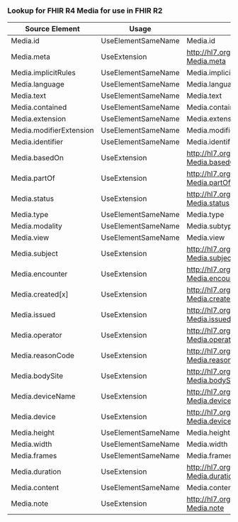 ### Lookup for FHIR R4 Media for use in FHIR R2

| Source Element | Usage | Target |
| -------------- | ----- | ------ |
| Media.id | UseElementSameName | Media.id |
| Media.meta | UseExtension | http://hl7.org/fhir/4.0/StructureDefinition/extension-Media.meta |
| Media.implicitRules | UseElementSameName | Media.implicitRules |
| Media.language | UseElementSameName | Media.language |
| Media.text | UseElementSameName | Media.text |
| Media.contained | UseElementSameName | Media.contained |
| Media.extension | UseElementSameName | Media.extension |
| Media.modifierExtension | UseElementSameName | Media.modifierExtension |
| Media.identifier | UseElementSameName | Media.identifier |
| Media.basedOn | UseExtension | http://hl7.org/fhir/4.0/StructureDefinition/extension-Media.basedOn |
| Media.partOf | UseExtension | http://hl7.org/fhir/4.0/StructureDefinition/extension-Media.partOf |
| Media.status | UseExtension | http://hl7.org/fhir/4.0/StructureDefinition/extension-Media.status |
| Media.type | UseElementSameName | Media.type |
| Media.modality | UseElementSameName | Media.subtype |
| Media.view | UseElementSameName | Media.view |
| Media.subject | UseExtension | http://hl7.org/fhir/4.0/StructureDefinition/extension-Media.subject |
| Media.encounter | UseExtension | http://hl7.org/fhir/4.0/StructureDefinition/extension-Media.encounter |
| Media.created[x] | UseExtension | http://hl7.org/fhir/4.0/StructureDefinition/extension-Media.created |
| Media.issued | UseExtension | http://hl7.org/fhir/4.0/StructureDefinition/extension-Media.issued |
| Media.operator | UseExtension | http://hl7.org/fhir/4.0/StructureDefinition/extension-Media.operator |
| Media.reasonCode | UseExtension | http://hl7.org/fhir/4.0/StructureDefinition/extension-Media.reasonCode |
| Media.bodySite | UseExtension | http://hl7.org/fhir/4.0/StructureDefinition/extension-Media.bodySite |
| Media.deviceName | UseExtension | http://hl7.org/fhir/4.0/StructureDefinition/extension-Media.deviceName |
| Media.device | UseExtension | http://hl7.org/fhir/4.0/StructureDefinition/extension-Media.device |
| Media.height | UseElementSameName | Media.height |
| Media.width | UseElementSameName | Media.width |
| Media.frames | UseElementSameName | Media.frames |
| Media.duration | UseExtension | http://hl7.org/fhir/4.0/StructureDefinition/extension-Media.duration |
| Media.content | UseElementSameName | Media.content |
| Media.note | UseExtension | http://hl7.org/fhir/4.0/StructureDefinition/extension-Media.note |
